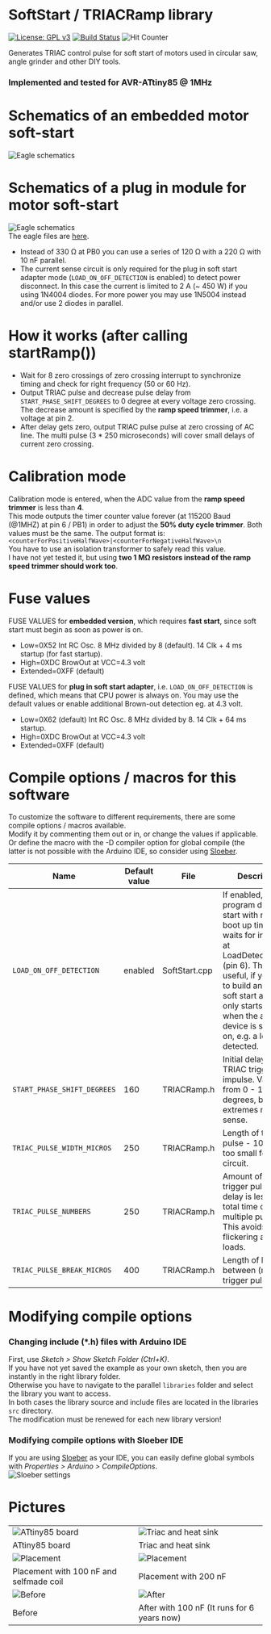 # SoftStart / TRIACRamp library

[![License: GPL v3](https://img.shields.io/badge/License-GPLv3-blue.svg)](https://www.gnu.org/licenses/gpl-3.0)
[![Build Status](https://github.com/ArminJo/SoftStart/workflows/LibraryBuild/badge.svg)](https://github.com/ArminJo/SoftStart/actions)
![Hit Counter](https://visitor-badge.laobi.icu/badge?page_id=ArminJo_SoftStart)

Generates TRIAC control pulse for soft start of motors used in circular saw, angle grinder and other DIY tools.

### Implemented and tested for AVR-ATtiny85 @ 1MHz

# Schematics of an embedded motor soft-start
![Eagle schematics](https://github.com/ArminJo/SoftStart/blob/master/extras/SoftstartEmbedded.png)<br/>
# Schematics of a plug in module for motor soft-start
![Eagle schematics](https://github.com/ArminJo/SoftStart/blob/master/extras/SoftstartPlugIn.png)<br/>
The eagle files are [here](https://github.com/ArminJo/SoftStart/blob/master/extras).

- Instead of 330 &ohm; at PB0 you can use a series of 120 &ohm; with a 220 &ohm; with 10 nF parallel.
- The current sense circuit is only required for the plug in soft start adapter mode (`LOAD_ON_OFF_DETECTION` is enabled) to detect power disconnect. In this case the current is limited to 2 A (~ 450 W) if you using 1N4004 diodes. For more power you may use 1N5004 instead and/or use 2 diodes in parallel.

# How it works (after calling startRamp())
- Wait for 8 zero crossings of zero crossing interrupt to synchronize timing and check for right frequency (50 or 60 Hz).
- Output TRIAC pulse and decrease pulse delay from `START_PHASE_SHIFT_DEGREES` to 0 degree at every voltage zero crossing.
    The decrease amount is specified by the **ramp speed trimmer**, i.e. a voltage at pin 2.
- After delay gets zero, output TRIAC pulse pulse at zero crossing of AC line. The multi pulse (3 * 250 microseconds) will cover small delays of current zero crossing.

# Calibration mode
Calibration mode is entered, when the ADC value from the **ramp speed trimmer** is less than **4**.<br/>
This mode outputs the timer counter value forever (at 115200 Baud (@1MHZ) at pin 6 / PB1) in order to adjust the **50% duty cycle trimmer**.
Both values must be the same.
The output format is: `<counterForPositiveHalfWave>|<counterForNegativeHalfWave>\n`<br/>
You have to use an isolation transformer to safely read this value.<br/>
I have not yet tested it, but using **two 1 M&ohm; resistors instead of the ramp speed trimmer should work too**.

# Fuse values
FUSE VALUES for **embedded version**, which requires **fast start**, since soft start must begin as soon as power is on.
- Low=0X52 Int RC Osc. 8 MHz divided by 8 (default). 14 Clk + 4 ms startup (for fast startup).
- High=0XDC BrowOut at VCC=4.3 volt
- Extended=0XFF (default)

FUSE VALUES for **plug in soft start adapter**, i.e. `LOAD_ON_OFF_DETECTION` is defined, which means that CPU power is always on.
You may use the default values or enable additional Brown-out detection eg. at 4.3 volt.
- Low=0X62 (default) Int RC Osc. 8 MHz divided by 8. 14 Clk + 64 ms startup.
- High=0XDC BrowOut at VCC=4.3 volt
- Extended=0XFF (default)

# Compile options / macros for this software
To customize the software to different requirements, there are some compile options / macros available.<br/>
Modify it by commenting them out or in, or change the values if applicable. Or define the macro with the -D compiler option for global compile (the latter is not possible with the Arduino IDE, so consider using [Sloeber](https://eclipse.baeyens.it).<br/>

| Name | Default value | File | Description |
|-|-|-|-|
| `LOAD_ON_OFF_DETECTION` | enabled | SoftStart.cpp | If enabled, the program does not start with ramp at boot up time, but waits for interrupt at LoadDetectionInput (pin 6). This is useful, if you want to build an plug in soft start adapter. It only starts working when the attached device is switched on, e.g. a load is detected. |
| `START_PHASE_SHIFT_DEGREES` | 160 | TRIACRamp.h | Initial delay of TRIAC trigger impulse. Values from 0 - 180 degrees, but the extremes make no sense. |
| `TRIAC_PULSE_WIDTH_MICROS` | 250 | TRIACRamp.h | Length of trigger pulse - 100 us is too small for my circuit. |
| `TRIAC_PULSE_NUMBERS` | 250 | TRIACRamp.h | Amount of multiple trigger pulses if delay is less than total time of multiple pulses. This avoids flickering at small loads. |
| `TRIAC_PULSE_BREAK_MICROS` | 400 | TRIACRamp.h | Length of break between (multiple) trigger pulses. |

# Modifying compile options
### Changing include (*.h) files with Arduino IDE
First, use *Sketch > Show Sketch Folder (Ctrl+K)*.<br/>
If you have not yet saved the example as your own sketch, then you are instantly in the right library folder.<br/>
Otherwise you have to navigate to the parallel `libraries` folder and select the library you want to access.<br/>
In both cases the library source and include files are located in the libraries `src` directory.<br/>
The modification must be renewed for each new library version!

### Modifying compile options with Sloeber IDE
If you are using [Sloeber](https://eclipse.baeyens.it) as your IDE, you can easily define global symbols with *Properties > Arduino > CompileOptions*.<br/>
![Sloeber settings](https://github.com/ArminJo/ServoEasing/blob/master/pictures/SloeberDefineSymbols.png)

# Pictures
| | |
|-|-|
| ![ATtiny85 board](https://github.com/ArminJo/SoftStart/blob/master/extras/ATtiny85Board.jpg) | ![Triac and heat sink](https://github.com/ArminJo/SoftStart/blob/master/extras/Triac+HeatSink.jpg) |
| ATtiny85 board | Triac and heat sink |
| ![Placement](https://github.com/ArminJo/SoftStart/blob/master/extras/Placement1.jpg) | ![Placement](https://github.com/ArminJo/SoftStart/blob/master/extras/Placement2.jpg) |
| Placement with 100 nF and selfmade coil | Placement with 200 nF |
| ![Before](https://github.com/ArminJo/SoftStart/blob/master/extras/Before.jpg) | ![After](https://github.com/ArminJo/SoftStart/blob/master/extras/After.jpg) |
| Before | After with 100 nF (It runs for 6 years now) |

